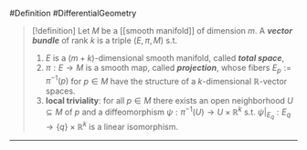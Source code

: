 #Definition #DifferentialGeometry 

> [!definition]
> Let $M$ be a [[smooth manifold]] of dimension $m$. A ***vector bundle*** of rank $k$ is a triple $(E,\pi,M)$ s.t.
> 1. $E$ is a $(m+k)$-dimensional smooth manifold, called ***total space***,
> 2. $\pi: E\to M$ is a smooth map, called ***projection***, whose fibers $E_{p}:=\pi ^{-1}(p)$ for $p\in M$ have the structure of a $k$-dimensional $\mathbb{R}$-vector spaces.
> 3. **local triviality**: for all $p\in M$ there exists an open neighborhood $U\subseteq M$ of $p$ and a diffeomorphism $\psi:\pi ^{-1}(U)\to U\times \mathbb{R}^k$ s.t. $\psi|_{E_{q}}:E_{q}\to \{ q \}\times \mathbb{R}^k$ is a linear isomorphism.
---
